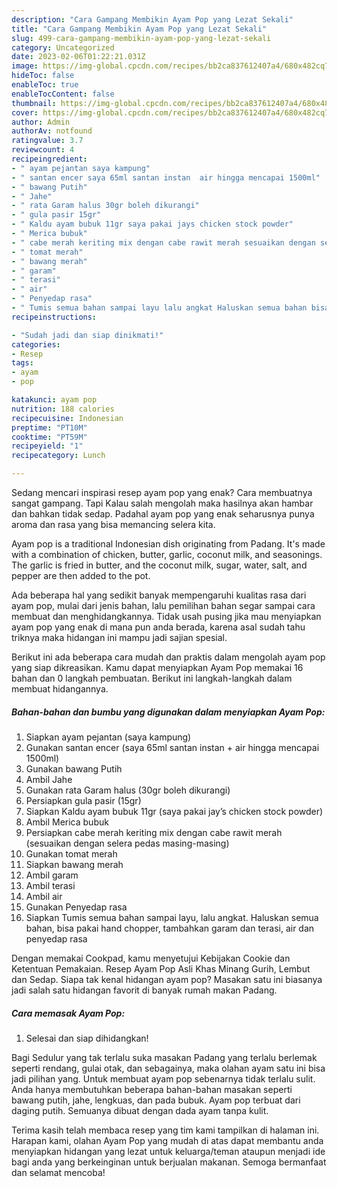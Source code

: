 ```yaml
---
description: "Cara Gampang Membikin Ayam Pop yang Lezat Sekali"
title: "Cara Gampang Membikin Ayam Pop yang Lezat Sekali"
slug: 499-cara-gampang-membikin-ayam-pop-yang-lezat-sekali
category: Uncategorized
date: 2023-02-06T01:22:21.031Z
image: https://img-global.cpcdn.com/recipes/bb2ca837612407a4/680x482cq70/ayam-pop-foto-resep-utama.jpg
hideToc: false
enableToc: true
enableTocContent: false
thumbnail: https://img-global.cpcdn.com/recipes/bb2ca837612407a4/680x482cq70/ayam-pop-foto-resep-utama.jpg
cover: https://img-global.cpcdn.com/recipes/bb2ca837612407a4/680x482cq70/ayam-pop-foto-resep-utama.jpg
author: Admin
authorAv: notfound
ratingvalue: 3.7
reviewcount: 4
recipeingredient:
- " ayam pejantan saya kampung"
- " santan encer saya 65ml santan instan  air hingga mencapai 1500ml"
- " bawang Putih"
- " Jahe"
- " rata Garam halus 30gr boleh dikurangi"
- " gula pasir 15gr"
- " Kaldu ayam bubuk 11gr saya pakai jays chicken stock powder"
- " Merica bubuk"
- " cabe merah keriting mix dengan cabe rawit merah sesuaikan dengan selera pedas masingmasing"
- " tomat merah"
- " bawang merah"
- " garam"
- " terasi"
- " air"
- " Penyedap rasa"
- " Tumis semua bahan sampai layu lalu angkat Haluskan semua bahan bisa pakai hand chopper tambahkan garam dan terasi air dan penyedap rasa"
recipeinstructions:

- "Sudah jadi dan siap dinikmati!"
categories:
- Resep
tags:
- ayam
- pop

katakunci: ayam pop 
nutrition: 188 calories
recipecuisine: Indonesian
preptime: "PT10M"
cooktime: "PT59M"
recipeyield: "1"
recipecategory: Lunch

---
```



Sedang mencari inspirasi resep ayam pop yang enak? Cara membuatnya sangat gampang. Tapi Kalau salah mengolah maka hasilnya akan hambar dan bahkan tidak sedap. Padahal ayam pop yang enak seharusnya punya aroma dan rasa yang bisa memancing selera kita.


Ayam pop is a traditional Indonesian dish originating from Padang. It&#39;s made with a combination of chicken, butter, garlic, coconut milk, and seasonings. The garlic is fried in butter, and the coconut milk, sugar, water, salt, and pepper are then added to the pot.

Ada beberapa hal yang sedikit banyak mempengaruhi kualitas rasa dari ayam pop, mulai dari jenis bahan, lalu pemilihan bahan segar sampai cara membuat dan menghidangkannya. Tidak usah pusing jika mau menyiapkan ayam pop yang enak di mana pun anda berada, karena asal sudah tahu triknya maka hidangan ini mampu jadi sajian spesial.


Berikut ini ada beberapa cara mudah dan praktis dalam mengolah ayam pop yang siap dikreasikan. Kamu dapat menyiapkan Ayam Pop memakai 16 bahan dan 0 langkah pembuatan. Berikut ini langkah-langkah dalam membuat hidangannya.

<!--inarticleads1-->

##### Bahan-bahan dan bumbu yang digunakan dalam menyiapkan Ayam Pop:

1. Siapkan  ayam pejantan (saya kampung)
1. Gunakan  santan encer (saya 65ml santan instan + air hingga mencapai 1500ml)
1. Gunakan  bawang Putih
1. Ambil  Jahe
1. Gunakan  rata Garam halus (30gr boleh dikurangi)
1. Persiapkan  gula pasir (15gr)
1. Siapkan  Kaldu ayam bubuk 11gr (saya pakai jay’s chicken stock powder)
1. Ambil  Merica bubuk
1. Persiapkan  cabe merah keriting mix dengan cabe rawit merah (sesuaikan dengan selera pedas masing-masing)
1. Gunakan  tomat merah
1. Siapkan  bawang merah
1. Ambil  garam
1. Ambil  terasi
1. Ambil  air
1. Gunakan  Penyedap rasa
1. Siapkan  Tumis semua bahan sampai layu, lalu angkat. Haluskan semua bahan, bisa pakai hand chopper, tambahkan garam dan terasi, air dan penyedap rasa


Dengan memakai Cookpad, kamu menyetujui Kebijakan Cookie dan Ketentuan Pemakaian. Resep Ayam Pop Asli Khas Minang Gurih, Lembut dan Sedap. Siapa tak kenal hidangan ayam pop? Masakan satu ini biasanya jadi salah satu hidangan favorit di banyak rumah makan Padang. 

<!--inarticleads2-->

##### Cara memasak Ayam Pop:


1. Selesai dan siap dihidangkan!

Bagi Sedulur yang tak terlalu suka masakan Padang yang terlalu berlemak seperti rendang, gulai otak, dan sebagainya, maka olahan ayam satu ini bisa jadi pilihan yang. Untuk membuat ayam pop sebenarnya tidak terlalu sulit. Anda hanya membutuhkan beberapa bahan-bahan masakan seperti bawang putih, jahe, lengkuas, dan pada bubuk. Ayam pop terbuat dari daging putih. Semuanya dibuat dengan dada ayam tanpa kulit. 

Terima kasih telah membaca resep yang tim kami tampilkan di halaman ini. Harapan kami, olahan Ayam Pop yang mudah di atas dapat membantu anda menyiapkan hidangan yang lezat untuk keluarga/teman ataupun menjadi ide bagi anda yang berkeinginan untuk berjualan makanan. Semoga bermanfaat dan selamat mencoba!
